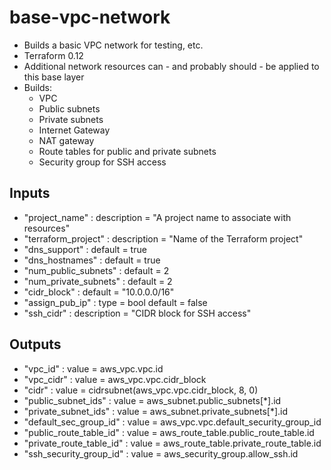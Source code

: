 # base-vpc-network
- Builds a basic VPC network for testing, etc.
- Terraform 0.12
- Additional network resources can - and probably should - be applied to this base layer
- Builds:
    - VPC
    - Public subnets
    - Private subnets
    - Internet Gateway
    - NAT gateway
    - Route tables for public and private subnets
    - Security group for SSH access

## Inputs
- "project_name" : description = "A project name to associate with resources"
- "terraform_project" : description = "Name of the Terraform project"
- "dns_support" : default = true
- "dns_hostnames" : default = true
- "num_public_subnets" : default = 2
- "num_private_subnets" : default = 2
- "cidr_block" : default = "10.0.0.0/16"
- "assign_pub_ip" : type = bool default = false
- "ssh_cidr" : description = "CIDR block for SSH access"

## Outputs
- "vpc_id" : value = aws_vpc.vpc.id 
- "vpc_cidr" : value = aws_vpc.vpc.cidr_block
- "cidr" : value = cidrsubnet(aws_vpc.vpc.cidr_block, 8, 0)
- "public_subnet_ids" : value = aws_subnet.public_subnets[*].id
- "private_subnet_ids" : value = aws_subnet.private_subnets[*].id
- "default_sec_group_id" : value = aws_vpc.vpc.default_security_group_id
- "public_route_table_id" : value = aws_route_table.public_route_table.id
- "private_route_table_id" : value = aws_route_table.private_route_table.id
- "ssh_security_group_id" : value = aws_security_group.allow_ssh.id